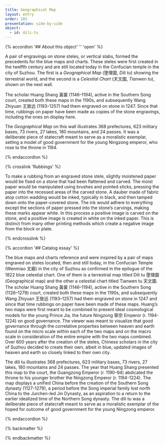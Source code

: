 ```yaml
---
title: Geographical Map
layout: entry
order: 101
presentation: side-by-side
object:
  - id: dili-tu
---
```


{% accordion '## About this object' '' 'open' %}

A pair of engravings on stone steles, or vertical slabs, formed the precedents for the blue maps and charts. These steles were first created in the twelfth century and are still located today in the Confucian temple in the city of Suzhou. The first is a *Geographical Map* (<span class="inline-characters chinese-characters">墬理圖</span>, *Dili tu*) showing the terrestrial world, and the second is a *Celestial Chart* (<span class="inline-characters chinese-characters">天文圖</span>, *Tianwen tu*), shown on the next wall.

The scholar Huang Shang <span class="inline-characters chinese-characters">黃裳</span> (1146–1194), active in the Southern Song court, created both these maps in the 1190s, and subsequently Wang Zhiyuan <span class="inline-characters chinese-characters">王致远</span> (1193–1257) had them engraved on stone in 1247. Since that time, rubbings on paper have been made as copies of the stone engravings, including the ones on display here.

The *Geographical Map* on this wall illustrates 368 prefectures, 623 military bases, 73 rivers, 27 lakes, 180 mountains, and 24 passes. It was a deliberate piece of statecraft meant to serve as a moralistic exemplar, setting a model of good government for the young Ningzong emperor, who rose to the throne in 1194.


{% endaccordion %}

{% crosslink 'Rubbings' %}

To make a rubbing from an engraved stone stele, slightly moistened paper would be fixed on a stone that had been flattened and carved. The moist paper would be manipulated using brushes and pointed sticks, pressing the paper into the recessed areas of the carved stone. A dauber made of fabric atop cotton wadding would be inked, typically in black, and then tamped down onto the paper-covered stone. The ink would adhere to everything except the sections of paper pressed into the stone’s carvings, making these marks appear white. In this process a positive image is carved on the stone, and a positive image is created in white on the inked paper. This is distinct from many other printing methods which create a negative image from the block or plate.

{% endcrosslink %}

{% accordion '## Catalog essay' %}

The blue maps and charts reference and were inspired by a pair of maps engraved on steles located, then and still today, in the Confucian Temple (Wenmiao <span class="inline-characters chinese-characters">文廟</span>) in the city of Suzhou as confirmed in the epilogue of the 1822 blue celestial chart. One of them is a terrestrial map titled Dili tu <span class="inline-characters chinese-characters">墬理圖</span> (Geographical map) and the other a celestial chart titled Tianwen tu <span class="inline-characters chinese-characters">天文圖</span>.  The scholar Huang Shang <span class="inline-characters chinese-characters">黃裳</span> (1146–1194), active in the Southern Song (1126–1279) court, created both these maps in the 1190s, and subsequently Wang Zhiyuan <span class="inline-characters chinese-characters">王致远</span> (1193–1257) had them engraved on stone in 1247 and since that time rubbings on paper have been made of these maps. Huang’s two maps were first meant to be combined to present ideal cosmological models for the young Prince Jia, the future Ningzong <span class="inline-characters chinese-characters">寧宗</span> Emperor (r. 1194-1224) on good governance. The viewer was meant to visualize that good governance through the correlative properties between heaven and earth found on the micro scale within each of the two maps and on the macro scale in consideration of the entire empire with the two maps combined. Over 600 years after the creation of the steles, Chinese scholars in the city of Suzhou decided to create their own, albeit in blue, updated images of heaven and earth so closely linked to their own city. 


The dili tu illustrates 368 prefectures, 623 military bases, 73 rivers, 27 lakes, 180 mountains and 24 passes. The year that Huang Shang presented this map to the court, the Guangzong Emperor (r. 1190-94) abdicated the throne to his younger brother the Ningzong Emperor (r. 1194-1224). The map displays a unified China before the creation of the Southern Song dynasty (1127-1279), a period before the Song imperial family lost north China to the Jurchen-led Jin Dynasty, as an aspiration to a return to the earlier idealized time of the Northern Song dynasty. The dili tu was a deliberate piece of statecraft meant to serve as a moralistic exemplar of the hoped for outcome of good government for the young Ningzong emperor.

{% endaccordion %}

{% backmatter %}


{% endbackmatter %}
